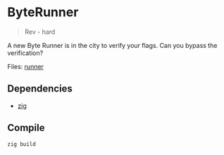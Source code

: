 # ByteRunner

> Rev - hard

A new Byte Runner is in the city to verify your flags. Can you bypass the verification?

Files: [runner](runner)

## Dependencies

- [zig](https://ziglang.org/)

## Compile

```bash
zig build
```
